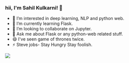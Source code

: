 



### hii, I'm Sahil Kulkarni! 👋

<a href="https://images.app.goo.gl/FoqvcodBvNVFWwM6"></a>

- 👀 I’m interested in deep learning, NLP and python web. 
- 🌱 I’m currently learning Flask.
- 💞️ I’m looking to collaborate on Jupyter.
- 💬 Ask me about Flask or any python-web related stuff.
- 😄 I've seen game of thrones twice.
- ⚡ Steve jobs- Stay Hungry Stay foolish.

<img src="https://github-readme-stats.vercel.app/api?username=SahilKulkarni08&&show_icons=true&title_color=ffffff&icon_color=bb2acf&text_color=daf7dc&bg_color=151515">

<!---
SahilKulkarni08/SahilKulkarni08 is a ✨ special ✨ repository because its `README.md` (this file) appears on your GitHub profile.
You can click the Preview link to take a look at your changes.
--->
